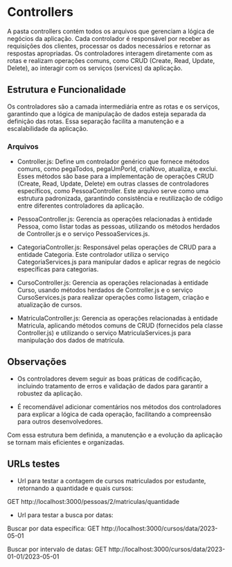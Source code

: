 # Controllers

A pasta controllers contém todos os arquivos que gerenciam a lógica de negócios da aplicação. Cada controlador é responsável por receber as requisições dos clientes, processar os dados necessários e retornar as respostas apropriadas. Os controladores interagem diretamente com as rotas e realizam operações comuns, como CRUD (Create, Read, Update, Delete), ao interagir com os serviços (services) da aplicação.

## Estrutura e Funcionalidade

Os controladores são a camada intermediária entre as rotas e os serviços, garantindo que a lógica de manipulação de dados esteja separada da definição das rotas. Essa separação facilita a manutenção e a escalabilidade da aplicação.

### Arquivos

- Controller.js: Define um controlador genérico que fornece métodos comuns, como pegaTodos, pegaUmPorId, criaNovo, atualiza, e exclui. Esses métodos são base para a implementação de operações CRUD (Create, Read, Update, Delete) em outras classes de controladores específicos, como PessoaController. Este arquivo serve como uma estrutura padronizada, garantindo consistência e reutilização de código entre diferentes controladores da aplicação.

- PessoaController.js: Gerencia as operações relacionadas à entidade Pessoa, como listar todas as pessoas, utilizando os métodos herdados de Controller.js e o serviço PessoaServices.js.

- CategoriaController.js: Responsável pelas operações de CRUD para a entidade Categoria. Este controlador utiliza o serviço CategoriaServices.js para manipular dados e aplicar regras de negócio específicas para categorias.

- CursoController.js: Gerencia as operações relacionadas à entidade Curso, usando métodos herdados de Controller.js e o serviço CursoServices.js para realizar operações como listagem, criação e atualização de cursos.

- MatriculaController.js: Gerencia as operações relacionadas à entidade Matricula, aplicando métodos comuns de CRUD (fornecidos pela classe Controller.js) e utilizando o serviço MatriculaServices.js para manipulação dos dados de matrícula.

## Observações

- Os controladores devem seguir as boas práticas de codificação, incluindo tratamento de erros e validação de dados para garantir a robustez da aplicação.

- É recomendável adicionar comentários nos métodos dos controladores para explicar a lógica de cada operação, facilitando a compreensão para outros desenvolvedores.

Com essa estrutura bem definida, a manutenção e a evolução da aplicação se tornam mais eficientes e organizadas.

## URLs testes

- Url para testar a contagem de cursos matriculados por estudante, retornando a quantidade e quais cursos: 

GET http://localhost:3000/pessoas/2/matriculas/quantidade


- Url para testar a busca por datas: 

Buscar por data específica: GET http://localhost:3000/cursos/data/2023-05-01

Buscar por intervalo de datas: GET http://localhost:3000/cursos/data/2023-01-01/2023-05-01
